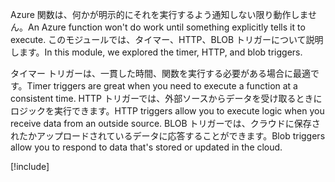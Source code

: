<span data-ttu-id="4da58-101">Azure 関数は、何かが明示的にそれを実行するよう通知しない限り動作しません。</span><span class="sxs-lookup"><span data-stu-id="4da58-101">An Azure function won't do work until something explicitly tells it to execute.</span></span> <span data-ttu-id="4da58-102">このモジュールでは、タイマー、HTTP、BLOB トリガーについて説明します。</span><span class="sxs-lookup"><span data-stu-id="4da58-102">In this module, we explored the timer, HTTP, and blob triggers.</span></span>

<span data-ttu-id="4da58-103">タイマー トリガーは、一貫した時間、関数を実行する必要がある場合に最適です。</span><span class="sxs-lookup"><span data-stu-id="4da58-103">Timer triggers are great when you need to execute a function at a consistent time.</span></span> <span data-ttu-id="4da58-104">HTTP トリガーでは、外部ソースからデータを受け取るときにロジックを実行できます。</span><span class="sxs-lookup"><span data-stu-id="4da58-104">HTTP triggers allow you to execute logic when you receive data from an outside source.</span></span> <span data-ttu-id="4da58-105">BLOB トリガーでは、クラウドに保存されたかアップロードされているデータに応答することができます。</span><span class="sxs-lookup"><span data-stu-id="4da58-105">Blob triggers allow you to respond to data that's stored or updated in the cloud.</span></span>

[!include[](../../../includes/azure-sandbox-cleanup.md)]